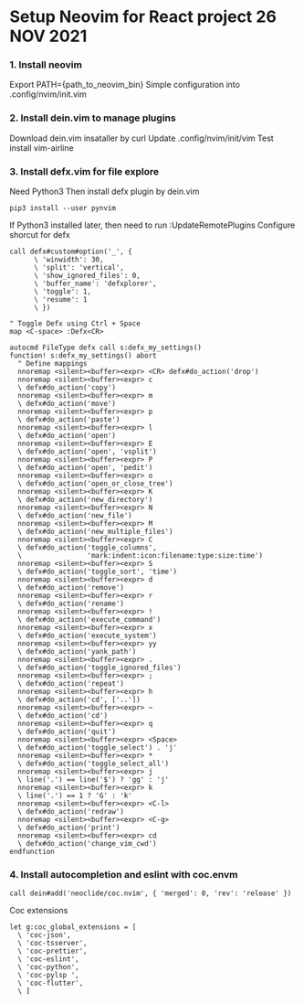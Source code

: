 # Setup Neovim for React project 26 NOV 2021

### 1. Install neovim

Export PATH={path_to_neovim_bin}
Simple configuration into .config/nvim/init.vim

### 2. Install dein.vim to manage plugins

Download dein.vim insataller by curl
Update .config/nvim/init/vim
Test install vim-airline

### 3. Install defx.vim for file explore

Need Python3
Then install defx plugin by dein.vim

```
pip3 install --user pynvim
```

If Python3 installed later, then need to run :UpdateRemotePlugins
Configure shorcut for defx

```
call defx#custom#option('_', {
      \ 'winwidth': 30,
      \ 'split': 'vertical',
      \ 'show_ignored_files': 0,
      \ 'buffer_name': 'defxplorer',
      \ 'toggle': 1,
      \ 'resume': 1
      \ })

" Toggle Defx using Ctrl + Space
map <C-space> :Defx<CR>

autocmd FileType defx call s:defx_my_settings()
function! s:defx_my_settings() abort
  " Define mappings
  nnoremap <silent><buffer><expr> <CR> defx#do_action('drop')
  nnoremap <silent><buffer><expr> c
  \ defx#do_action('copy')
  nnoremap <silent><buffer><expr> m
  \ defx#do_action('move')
  nnoremap <silent><buffer><expr> p
  \ defx#do_action('paste')
  nnoremap <silent><buffer><expr> l
  \ defx#do_action('open')
  nnoremap <silent><buffer><expr> E
  \ defx#do_action('open', 'vsplit')
  nnoremap <silent><buffer><expr> P
  \ defx#do_action('open', 'pedit')
  nnoremap <silent><buffer><expr> o
  \ defx#do_action('open_or_close_tree')
  nnoremap <silent><buffer><expr> K
  \ defx#do_action('new_directory')
  nnoremap <silent><buffer><expr> N
  \ defx#do_action('new_file')
  nnoremap <silent><buffer><expr> M
  \ defx#do_action('new_multiple_files')
  nnoremap <silent><buffer><expr> C
  \ defx#do_action('toggle_columns',
  \                'mark:indent:icon:filename:type:size:time')
  nnoremap <silent><buffer><expr> S
  \ defx#do_action('toggle_sort', 'time')
  nnoremap <silent><buffer><expr> d
  \ defx#do_action('remove')
  nnoremap <silent><buffer><expr> r
  \ defx#do_action('rename')
  nnoremap <silent><buffer><expr> !
  \ defx#do_action('execute_command')
  nnoremap <silent><buffer><expr> x
  \ defx#do_action('execute_system')
  nnoremap <silent><buffer><expr> yy
  \ defx#do_action('yank_path')
  nnoremap <silent><buffer><expr> .
  \ defx#do_action('toggle_ignored_files')
  nnoremap <silent><buffer><expr> ;
  \ defx#do_action('repeat')
  nnoremap <silent><buffer><expr> h
  \ defx#do_action('cd', ['..'])
  nnoremap <silent><buffer><expr> ~
  \ defx#do_action('cd')
  nnoremap <silent><buffer><expr> q
  \ defx#do_action('quit')
  nnoremap <silent><buffer><expr> <Space>
  \ defx#do_action('toggle_select') . 'j'
  nnoremap <silent><buffer><expr> *
  \ defx#do_action('toggle_select_all')
  nnoremap <silent><buffer><expr> j
  \ line('.') == line('$') ? 'gg' : 'j'
  nnoremap <silent><buffer><expr> k
  \ line('.') == 1 ? 'G' : 'k'
  nnoremap <silent><buffer><expr> <C-l>
  \ defx#do_action('redraw')
  nnoremap <silent><buffer><expr> <C-g>
  \ defx#do_action('print')
  nnoremap <silent><buffer><expr> cd
  \ defx#do_action('change_vim_cwd')
endfunction
```

### 4. Install autocompletion and eslint with coc.envm

```
call dein#add('neoclide/coc.nvim', { 'merged': 0, 'rev': 'release' })

```

Coc extensions

```
let g:coc_global_extensions = [
  \ 'coc-json',
  \ 'coc-tsserver',
  \ 'coc-prettier',
  \ 'coc-eslint',
  \ 'coc-python',
  \ 'coc-pylsp ',
  \ 'coc-flutter',
  \ ]
```
